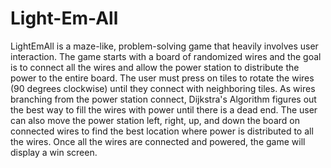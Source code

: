 # Light-Em-All

LightEmAll is a maze-like, problem-solving game that heavily involves user interaction. The game starts with a board of randomized wires and the goal is to connect all the wires and allow the power station to distribute the power to the entire board. The user must press on tiles to rotate the wires (90 degrees clockwise) until they connect with neighboring tiles. As wires branching from the power station connect, Dijkstra's Algorithm figures out the best way to fill the wires with power until there is a dead end. The user can also move the power station left, right, up, and down the board on connected wires to find the best location where power is distributed to all the wires. Once all the wires are connected and powered, the game will display a win screen.
